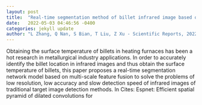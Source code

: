 ```yaml
---
layout: post
title:  "Real-time segmentation method of billet infrared image based on multi-scale feature fusion"
date:   2022-05-03 04:46:56 -0400
categories: jekyll update
author: "L Zhang, Q Nan, S Bian, T Liu, Z Xu - Scientific Reports, 2022"
---
```

Obtaining the surface temperature of billets in heating furnaces has been a hot research in metallurgical industry applications. In order to accurately identify the billet location in infrared images and thus obtain the surface temperature of billets, this paper proposes a real-time segmentation network model based on multi-scale feature fusion to solve the problems of low resolution, low accuracy and slow detection speed of infrared images of traditional target image detection methods. In Cites: Espnet: Efficient spatial pyramid of dilated convolutions for